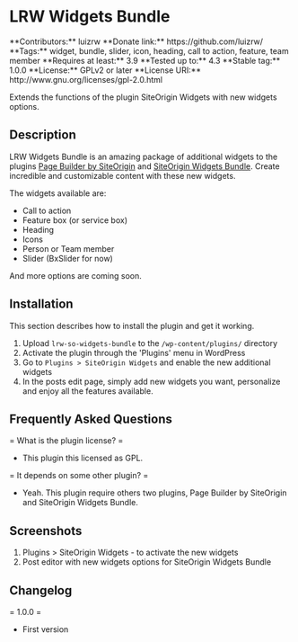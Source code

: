 <h1>LRW Widgets Bundle</h1>
**Contributors:** luizrw  
**Donate link:** https://github.com/luizrw/  
**Tags:** widget, bundle, slider, icon, heading, call to action, feature, team member  
**Requires at least:** 3.9  
**Tested up to:** 4.3  
**Stable tag:** 1.0.0  
**License:** GPLv2 or later  
**License URI:** http://www.gnu.org/licenses/gpl-2.0.html  

Extends the functions of the plugin SiteOrigin Widgets with new widgets options.

<h2>Description</h2>

LRW Widgets Bundle is an amazing package of additional widgets to the plugins [Page Builder by SiteOrigin](https://wordpress.org/plugins/siteorigin-panels/) and [SiteOrigin Widgets Bundle](http://siteorigin.com/page-builder/). Create incredible and customizable content with these new widgets.

The widgets available are:
* Call to action
* Feature box (or service box)
* Heading
* Icons
* Person or Team member
* Slider (BxSlider for now)

And more options are coming soon.

<h2>Installation</h2>

This section describes how to install the plugin and get it working.

1. Upload `lrw-so-widgets-bundle` to the `/wp-content/plugins/` directory
2. Activate the plugin through the 'Plugins' menu in WordPress
3. Go to `Plugins > SiteOrigin Widgets` and enable the new additional widgets
4. In the posts edit page, simply add new widgets you want, personalize and enjoy all the features available.

<h2>Frequently Asked Questions</h2>

= What is the plugin license? =
* This plugin this licensed as GPL.

= It depends on some other plugin? =
* Yeah. This plugin require others two plugins, Page Builder by SiteOrigin and SiteOrigin Widgets Bundle.

<h2>Screenshots</h2>

1. Plugins > SiteOrigin Widgets - to activate the new widgets
2. Post editor with new widgets options for SiteOrigin Widgets Bundle

<h2>Changelog</h2>

= 1.0.0 =
* First version
